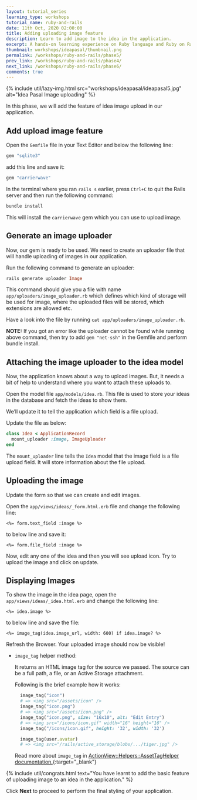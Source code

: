 ```yaml
---
layout: tutorial_series
learning_type: workshops
tutorial_name: ruby-and-rails
date: 11th Oct, 2020 02:00:00
title: Adding uploading image feature
description: Learn to add image to the idea in the application.
excerpt: A hands-on learning experience on Ruby language and Ruby on Rails framework
thumbnail: workshops/ideapasal/thumbnail.png
permalink: /workshops/ruby-and-rails/phase5/
prev_link: /workshops/ruby-and-rails/phase4/
next_link: /workshops/ruby-and-rails/phase6/
comments: true
---
```


{% include util/lazy-img.html src="workshops/ideapasal/ideapasal5.jpg" alt="Idea Pasal Image uploading" %}

In this phase, we will add the feature of idea image upload in our application.

## Add upload image feature

Open the `Gemfile` file in your Text Editor and below the following line:

```ruby
gem "sqlite3"
```

add this line and save it:

```ruby
gem "carrierwave"
```

In the terminal where you ran `rails s` earlier, press `Ctrl+C` to quit the Rails server and then run the following command:

```ruby
bundle install
```

This will install the `carrierwave` gem which you can use to upload image.

## Generate an image uploader

Now, our gem is ready to be used. We need to create an uploader file that will handle uploading of images in our application.

Run the following command to generate an uploader:

```ruby
rails generate uploader Image
```

This command should give you a file with name `app/uploaders/image_uploader.rb` which defines which kind of storage will be used for image, where the uploaded files will be stored, which extensions are allowed etc.

Have a look into the file by running `cat app/uploaders/image_uploader.rb`.

__NOTE:__ If you got an error like the uploader cannot be found while running above command, then try to add `gem "net-ssh"` in the Gemfile and perform bundle install.

## Attaching the image uploader to the idea model

Now, the application knows about a way to upload images. But, it needs a bit of help to understand where you want to attach these uploads to.

Open the model file `app/models/idea.rb`. This file is used to store your ideas in the database and fetch the ideas to show them.

We’ll update it to tell the application which field is a file upload.

Update the file as below:

```ruby
class Idea < ApplicationRecord
  mount_uploader :image, ImageUploader
end
```

The `mount_uploader` line tells the `Idea` model that the image field is a file upload field. It will store information about the file upload.

## Uploading the image

Update the form so that we can create and edit images.

Open the `app/views/ideas/_form.html.erb` file and change the following line:

```erb
<%= form.text_field :image %>
```

to below line and save it:

```erb
<%= form.file_field :image %>
```

Now, edit any one of the idea and then you will see upload icon. Try to upload the image and click on update.

## Displaying Images

To show the image in the idea page, open the `app/views/ideas/_idea.html.erb` and change the following line:

```erb
<%= idea.image %>
```

to below line and save the file:

```erb
<%= image_tag(idea.image_url, width: 600) if idea.image? %>
```

Refresh the Browser. Your uploaded image should now be visible!

- `image_tag` helper method:

  It returns an HTML image tag for the source we passed. The source can be a full path, a file, or an Active Storage attachment.

  Following is the brief example how it works:

  ```ruby
    image_tag("icon")
    # => <img src="/assets/icon" />
    image_tag("icon.png")
    # => <img src="/assets/icon.png" />
    image_tag("icon.png", size: "16x10", alt: "Edit Entry")
    # => <img src="/icons/icon.gif" width="16" height="16" />
    image_tag("/icons/icon.gif", height: '32', width: '32')

    image_tag(user.avatar)
    # => <img src="/rails/active_storage/blobs/.../tiger.jpg" />
  ```

  Read more about `image_tag` in [ActionView::Helpers::AssetTagHelper documentation.](https://api.rubyonrails.org/v7.0.4.2/classes/ActionView/Helpers/AssetTagHelper.html#method-i-image_tag){:target="_blank"}

{% include util/congrats.html
   text="You have learnt to add the basic feature of uploading image to an idea in the application."
%}

Click __Next__ to proceed to perform the final styling of your application.
